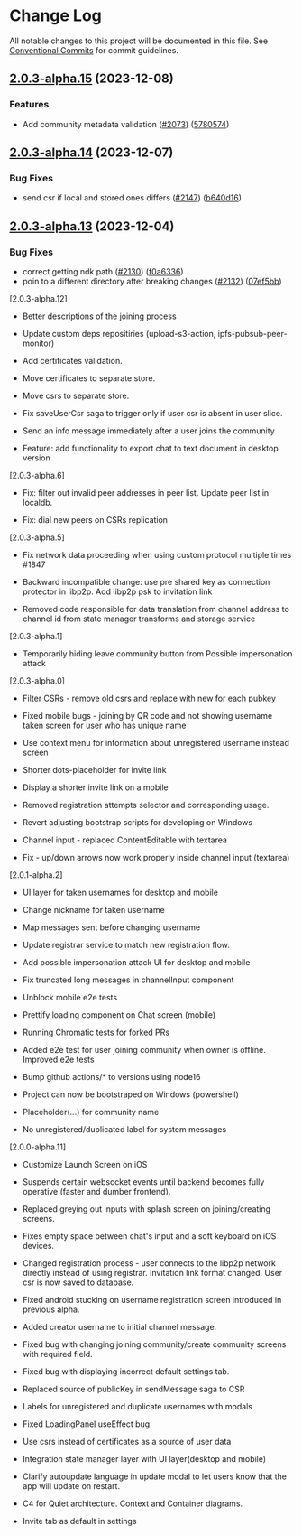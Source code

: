 # Change Log

All notable changes to this project will be documented in this file.
See [Conventional Commits](https://conventionalcommits.org) for commit guidelines.

## [2.0.3-alpha.15](https://github.com/TryQuiet/quiet/compare/@quiet/mobile@2.0.3-alpha.14...@quiet/mobile@2.0.3-alpha.15) (2023-12-08)


### Features

* Add community metadata validation ([#2073](https://github.com/TryQuiet/quiet/issues/2073)) ([5780574](https://github.com/TryQuiet/quiet/commit/57805747f08261d0709554266e36fd0005eca839))





## [2.0.3-alpha.14](https://github.com/TryQuiet/quiet/compare/@quiet/mobile@2.0.3-alpha.13...@quiet/mobile@2.0.3-alpha.14) (2023-12-07)


### Bug Fixes

* send csr if local and stored ones differs ([#2147](https://github.com/TryQuiet/quiet/issues/2147)) ([b640d16](https://github.com/TryQuiet/quiet/commit/b640d1617ec58bb93129adaf8dfebe09c8de625c))





## [2.0.3-alpha.13](https://github.com/TryQuiet/quiet/compare/@quiet/mobile@2.0.3-alpha.12...@quiet/mobile@2.0.3-alpha.13) (2023-12-04)


### Bug Fixes

* correct getting ndk path ([#2130](https://github.com/TryQuiet/quiet/issues/2130)) ([f0a6336](https://github.com/TryQuiet/quiet/commit/f0a6336434d4f8ba829123ca6f24d3df3df557a8))
* poin to a different directory after breaking changes ([#2132](https://github.com/TryQuiet/quiet/issues/2132)) ([07ef5bb](https://github.com/TryQuiet/quiet/commit/07ef5bb5a403ee52cf69982d19a9d0b14f11c969))





[2.0.3-alpha.12]

* Better descriptions of the joining process

* Update custom deps repositiries (upload-s3-action, ipfs-pubsub-peer-monitor)

* Add certificates validation.

* Move certificates to separate store.

* Move csrs to separate store.

* Fix saveUserCsr saga to trigger only if user csr is absent in user slice.

* Send an info message immediately after a user joins the community

* Feature: add functionality to export chat to text document in desktop version

[2.0.3-alpha.6]

* Fix: filter out invalid peer addresses in peer list. Update peer list in localdb.

* Fix: dial new peers on CSRs replication

[2.0.3-alpha.5]

* Fix network data proceeding when using custom protocol multiple times #1847

* Backward incompatible change: use pre shared key as connection protector in libp2p. Add libp2p psk to invitation link

* Removed code responsible for data translation from channel address to channel id from state manager transforms and storage service

[2.0.3-alpha.1]

* Temporarily hiding leave community button from Possible impersonation attack

[2.0.3-alpha.0]

* Filter CSRs - remove old csrs and replace with new for each pubkey

* Fixed mobile bugs - joining by QR code and not showing username taken screen for user who has unique name

* Use context menu for information about unregistered username instead screen

* Shorter dots-placeholder for invite link

* Display a shorter invite link on a mobile

* Removed registration attempts selector and corresponding usage.

* Revert adjusting bootstrap scripts for developing on Windows

* Channel input - replaced ContentEditable with textarea

* Fix - up/down arrows now work properly inside channel input (textarea)

[2.0.1-alpha.2]

* UI layer for taken usernames for desktop and mobile

* Change nickname for taken username

* Map messages sent before changing username

* Update registrar service to match new registration flow.

* Add possible impersonation attack UI for desktop and mobile

* Fix truncated long messages in channelInput component

* Unblock mobile e2e tests

* Prettify loading component on Chat screen (mobile)

* Running Chromatic tests for forked PRs

* Added e2e test for user joining community when owner is offline. Improved e2e tests

* Bump github actions/* to versions using node16

* Project can now be bootstraped on Windows (powershell)

* Placeholder(...) for community name

* No unregistered/duplicated label for system messages

[2.0.0-alpha.11]

* Customize Launch Screen on iOS

* Suspends certain websocket events until backend becomes fully operative (faster and dumber frontend).

* Replaced greying out inputs with splash screen on joining/creating screens.

* Fixes empty space between chat's input and a soft keyboard on iOS devices.

* Changed registration process - user connects to the libp2p network directly instead of using registrar. Invitation link format changed. User csr is now saved to database.

* Fixed android stucking on username registration screen introduced in previous alpha.

* Added creator username to initial channel message.

* Fixed bug with changing joining community/create community screens with required field.

* Fixed bug with displaying incorrect default settings tab.

* Replaced source of publicKey in sendMessage saga to CSR

* Labels for unregistered and duplicate usernames with modals

* Fixed LoadingPanel useEffect bug.

* Use csrs instead of certificates as a source of user data

* Integration state manager layer with UI layer(desktop and mobile)

* Clarify autoupdate language in update modal to let users know that the app will update on restart.

* C4 for Quiet architecture. Context and Container diagrams.

* Invite tab as default in settings
